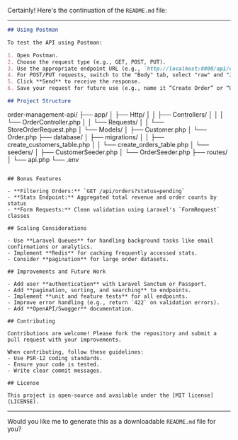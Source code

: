 Certainly! Here's the continuation of the `README.md` file:

---

```markdown
## Using Postman

To test the API using Postman:

1. Open Postman.
2. Choose the request type (e.g., GET, POST, PUT).
3. Use the appropriate endpoint URL (e.g., `http://localhost:8000/api/orders/stats`).
4. For POST/PUT requests, switch to the "Body" tab, select "raw" and "JSON", and provide the required payload.
5. Click **Send** to receive the response.
6. Save your request for future use (e.g., name it “Create Order” or “Get Order Stats”).

## Project Structure

```

order-management-api/
├── app/
│   ├── Http/
│   │   ├── Controllers/
│   │   │   └── OrderController.php
│   │   └── Requests/
│   │       └── StoreOrderRequest.php
│   └── Models/
│       ├── Customer.php
│       └── Order.php
├── database/
│   ├── migrations/
│   │   ├── create\_customers\_table.php
│   │   └── create\_orders\_table.php
│   └── seeders/
│       ├── CustomerSeeder.php
│       └── OrderSeeder.php
├── routes/
│   └── api.php
└── .env

```

## Bonus Features

- **Filtering Orders:** `GET /api/orders?status=pending`
- **Stats Endpoint:** Aggregated total revenue and order counts by status
- **Form Requests:** Clean validation using Laravel's `FormRequest` classes

## Scaling Considerations

- Use **Laravel Queues** for handling background tasks like email confirmations or analytics.
- Implement **Redis** for caching frequently accessed stats.
- Consider **pagination** for large order datasets.

## Improvements and Future Work

- Add user **authentication** with Laravel Sanctum or Passport.
- Add **pagination, sorting, and searching** to endpoints.
- Implement **unit and feature tests** for all endpoints.
- Improve error handling (e.g., return `422` on validation errors).
- Add **OpenAPI/Swagger** documentation.

## Contributing

Contributions are welcome! Please fork the repository and submit a pull request with your improvements.

When contributing, follow these guidelines:
- Use PSR-12 coding standards.
- Ensure your code is tested.
- Write clear commit messages.

## License

This project is open-source and available under the [MIT license](LICENSE).
```

---

Would you like me to generate this as a downloadable `README.md` file for you?
